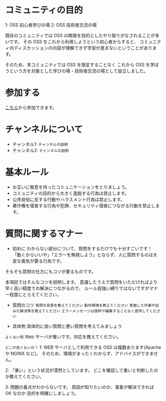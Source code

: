 # コミュニティの目的
1: OSS 初心者学びの場
2: OSS 技術者交流の場

既存のコミュニティでは OSS の開発を目的としたやり取りがなされることが多いです。
その OSS をこれから利用しようという初心者からすると、
コミュニティ内ディスカッションの内容が理解できず学習が進まないということがあります。

そのため、本コミュニティでは OSS を限定することなく
これから OSS を学ぼうという方を対象とした学びの場・技術者交流の場として設立しました。

# 参加する
[こちら](http://sti-testbbs.slack.com)から参加できます。

# チャンネルについて
* チャンネル1: ```チャンネルの説明```
* チャンネル2: ```チャンネルの説明```

# 基本ルール
* お互いに敬意を持ったコミュニケーションをとりましょう。
* コミュニティの目的から大きく逸脱する行為は禁止します。
* 公序良俗に反する行動やハラスメント行為は禁止します。
* 著作権を侵害する行為や犯罪、セキュリティ侵害につながる行動を禁止します。

# 質問に関するマナー
* 初めに
わからない部分について、質問をするだけでも十分すごいです！
「動くからいいや」「エラーを無視しよう」とならず、人に質問するのは大変な勇気が要る行為です。
 
そもそも質問の仕方にもコツが要るものです。

本項目ではそんなコツを説明します。
意識したうえで質問をいただければより早く高い精度での解決につながるので、
ルール程強い縛りではないですがマナー程度にとらえてください。
 
* 質問のコツ
```質問の背景を教えてください```
```動作環境を教えてください```
```実施した作業や試みた解決策を教えてください```
```エラーメッセージは抜粋や編集することなく提供してください```

* 具体例
具体的に良い質問と悪い質問を考えてみましょう

```よくない例```
Web サーバが重いです。対応を教えてください。

```どこが良くないの？```
1: WEB サーバとして利用できる OSS は複数あります(Apache や NGINX など)。
そのため、環境がまったくわからず、アドバイスができません。

2: 「重い」という状況が漠然としています。
どこを確認して重いと判断したのか教えてください。

3: 問題の着点がわからないです。
原因が知りたいのか、事象が解決できれば OK なのか
目的を明確にしましょう。
